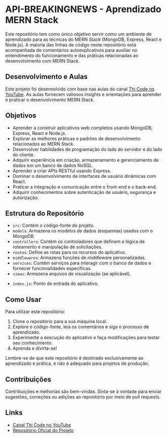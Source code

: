 # API-BREAKINGNEWS - Aprendizado MERN Stack

Este repositório tem como único objetivo servir como um ambiente de aprendizado para as técnicas do MERN Stack (MongoDB, Express, React e Node.js). A maioria das linhas de código neste repositório está acompanhada de comentários autoexplicativos para auxiliar no entendimento do funcionamento e das práticas relacionadas ao desenvolvimento com MERN Stack.

## Desenvolvimento e Aulas

Este projeto foi desenvolvido com base nas aulas do canal [Thi Code no YouTube](https://www.youtube.com/playlist?list=PLR8JXremim5BaPqraGKBPS4rFhywgUAvz). As aulas fornecem valiosos insights e orientações para aprender e praticar o desenvolvimento MERN Stack.

## Objetivos

- Aprender a construir aplicativos web completos usando MongoDB, Express, React e Node.js.
- Explorar as melhores práticas e padrões de desenvolvimento relacionados ao MERN Stack.
- Desenvolver habilidades de programação do lado do servidor e do lado do cliente.
- Adquirir experiência em criação, armazenamento e gerenciamento de dados em um banco de dados NoSQL.
- Aprender a criar APIs RESTful usando Express.
- Dominar o desenvolvimento de interfaces de usuário dinâmicas com React.
- Praticar a integração e comunicação entre o front-end e o back-end.
- Adquirir conhecimentos sobre autenticação de usuário, segurança e autorização.

## Estrutura do Repositório

- `src`: Contém o código-fonte do projeto.
- `models`: Armazena os modelos de dados (esquemas) usados com o MongoDB.
- `controllers`: Contém os controladores que definem a lógica de roteamento e manipulação de solicitações.
- `routes`: Define as rotas para os recursos do aplicativo.
- `middlewares`: Armazena funções de middleware personalizadas.
- `services`: Contém serviços para interagir com o banco de dados e fornecer funcionalidades específicas.
- `views`: Armazena arquivos de visualização (se aplicável).
<!-- `public`: Armazena recursos estáticos, como CSS, imagens e JavaScript.
- `config`: Contém configurações e variáveis de ambiente.-->
- `index.js`: Ponto de entrada do aplicativo.

## Como Usar

Para utilizar este repositório:

1. Clone o repositório para a sua máquina local.
2. Explore o código-fonte, leia os comentários e siga o processo de aprendizado.
3. Experimente a execução do aplicativo e faça modificações para testar seu conhecimento.
4. Aprenda e divirta-se!

Lembre-se de que este repositório é destinado exclusivamente ao aprendizado e prática, e não é adequado para projetos de produção.

## Contribuições

Contribuições e melhorias são bem-vindas. Sinta-se à vontade para enviar sugestões, correções ou adições ao repositório por meio de pull requests.

## Links

- [Canal Thi Code no YouTube](https://www.youtube.com/playlist?list=PLR8JXremim5BaPqraGKBPS4rFhywgUAvz)
- [Repositório Oficial do Projeto](https://github.com/codethi/api-breakingnews)

